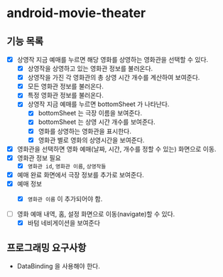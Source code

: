 # android-movie-theater

## 기능 목록

- [x] 상영작 지금 예매를 누르면 해당 영화를 상영하는 영화관을 선택할 수 있다.
    - [x] 상영작을 상영하고 있는 영화관 정보를 불러온다. 
    - [x] 상영작을 가진 각 영화관의 총 상영 시간 개수를 계산하여 보여준다.
    - [x] 모든 영화관 정보를 불러온다.
    - [x] 특정 영화관 정보를 불러온다.
    - [x] 상영작 지금 예매를 누르면 bottomSheet 가 나타난다.
      - [x] bottomSheet 는 극장 이름을 보여준다.
      - [x] bottomSheet 는 상영 시간 개수를 보여준다.
      - [x] 영화를 상영하는 영화관을 표시한다.
      - [x] 영화관 별로 영화의 상영시간을 보여준다.

- [x] 영화관을 선택하면 영화 예매(날짜, 시간, 개수를 정할 수 있는) 화면으로 이동.
- [x] 영화관 정보 필요
    - [x] `영화관 id`, `영화관 이름`, `상영작들`
 
- [x] 예매 완료 화면에서 극장 정보를 추가로 보여준다.
- [x] 예매 정보
    - [x] `영화관 이름` 이 추가되어야 함.


- [ ] 영화 예매 내역, 홈, 설정 화면으로 이동(navigate)할 수 있다.
    - [x] 바텀 네비게이션을 보여준다

## 프로그래밍 요구사항 
- DataBinding 을 사용해야 한다.
